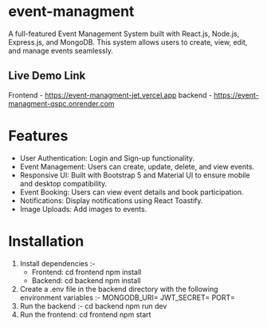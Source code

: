 # event-managment

A full-featured Event Management System built with React.js, Node.js, Express.js, and MongoDB. This system allows users to create, view, edit, and manage events seamlessly.

## Live Demo Link
Frontend - https://event-managment-jet.vercel.app
backend - https://event-managment-qspc.onrender.com

# Features
 - User Authentication: Login and Sign-up functionality.
 - Event Management: Users can create, update, delete, and view events.
 - Responsive UI: Built with Bootstrap 5 and Material UI to ensure mobile and desktop compatibility.
 - Event Booking: Users can view event details and book participation.
 - Notifications: Display notifications using React Toastify.
 - Image Uploads: Add images to events.

# Installation
  1. Install dependencies :-
     - Frontend:
         cd frontend
         npm install
     - Backend:
         cd backend
         npm install
  2. Create a .env file in the backend directory with the following environment variables :-
      MONGODB_URI=<Your MongoDB Connection String>
      JWT_SECRET=<Your JWT Secret Key>
      PORT=<Your PORT>
  3. Run the backend :-
      cd backend
      npm run dev
  4. Run the frontend:
      cd frontend
      npm start
